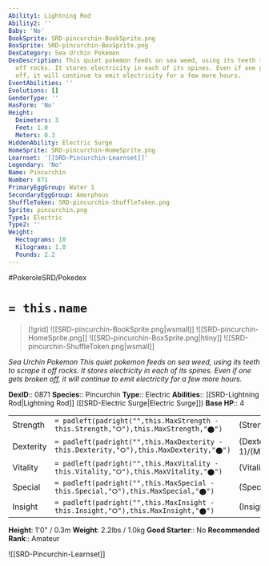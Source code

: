 ```yaml
---
Ability1: Lightning Rod
Ability2: ''
Baby: 'No'
BookSprite: SRD-pincurchin-BookSprite.png
BoxSprite: SRD-pincurchin-BoxSprite.png
DexCategory: Sea Urchin Pokemon
DexDescription: This quiet pokemon feeds on sea weed, using its teeth to scrape it
  off rocks. It stores electricity in each of its spines. Even if one gets broken
  off, it will continue to emit electricity for a few more hours.
EventAbilities: ''
Evolutions: []
GenderType: ''
HasForm: 'No'
Height:
  Deimeters: 3
  Feet: 1.0
  Meters: 0.3
HiddenAbility: Electric Surge
HomeSprite: SRD-pincurchin-HomeSprite.png
Learnset: '[[SRD-Pincurchin-Learnset]]'
Legendary: 'No'
Name: Pincurchin
Number: 871
PrimaryEggGroup: Water 1
SecondaryEggGroup: Amorphous
ShuffleToken: SRD-pincurchin-ShuffleToken.png
Sprite: pincurchin.png
Type1: Electric
Type2: ''
Weight:
  Hectograms: 10
  Kilograms: 1.0
  Pounds: 2.2
---
```


#PokeroleSRD/Pokedex

# `= this.name`

> [!grid]
> ![[SRD-pincurchin-BookSprite.png|wsmall]]
> ![[SRD-pincurchin-HomeSprite.png]]
> ![[SRD-pincurchin-BoxSprite.png|htiny]]
> ![[SRD-pincurchin-ShuffleToken.png|wsmall]]


*Sea Urchin Pokemon*
*This quiet pokemon feeds on sea weed, using its teeth to scrape it off rocks. It stores electricity in each of its spines. Even if one gets broken off, it will continue to emit electricity for a few more hours.*

**DexID**:: 0871
**Species**:: Pincurchin
**Type**:: Electric
**Abilities**:: [[SRD-Lightning Rod|Lightning Rod]] ([[SRD-Electric Surge|Electric Surge]])
**Base HP**:: 4

|           |                                                                                        |                                          |
| --------- | -------------------------------------------------------------------------------------- | ---------------------------------------- |
| Strength  | `= padleft(padright("",this.MaxStrength - this.Strength,"⭘"),this.MaxStrength,"⬤")`    | (Strength::3)/(MaxStrength::6)   |
| Dexterity | `= padleft(padright("",this.MaxDexterity - this.Dexterity,"⭘"),this.MaxDexterity,"⬤")` | (Dexterity:: 1)/(MaxDexterity::2) |
| Vitality  | `= padleft(padright("",this.MaxVitality - this.Vitality,"⭘"),this.MaxVitality,"⬤")`    | (Vitality::3)/(MaxVitality::7)   |
| Special   | `= padleft(padright("",this.MaxSpecial - this.Special,"⭘"),this.MaxSpecial,"⬤")`       | (Special::2)/(MaxSpecial::5)     |
| Insight   | `= padleft(padright("",this.MaxInsight - this.Insight,"⭘"),this.MaxInsight,"⬤")`       | (Insight::2)/(MaxInsight::5)     |

**Height**: 1'0" / 0.3m
**Weight**: 2.2lbs / 1.0kg
**Good Starter**:: No
**Recommended Rank**:: Amateur

![[SRD-Pincurchin-Learnset]]